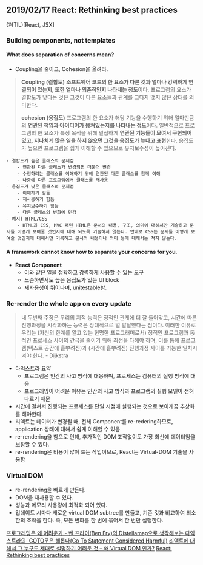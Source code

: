 ## 2019/02/17 React: Rethinking best practices

@(TIL)[React, JSX]

### Building components, not templates
#### What does separation of concerns mean?
- Coupling을 줄이고, Cohesion을 올려라.  
>**Coupling (결합도)**
> **소프트웨어 코드의 한 요소가 다른 것과 얼마나 강력하게 연결되어 있는지, 또한 얼마나 의존적인지 나타내는 정도**이다. 프로그램의 요소가 결합도가 낮다는 것은 그것이 다른 요소들과 관계를 그다지 맺지 않은 상태를 의미한다.
> 
>  **cohesion (응집도)**
> 프로그램의 한 요소가 해당 기능을 수행하기 위해 얼마만큼의 **연관된 책임과 아이디어가 뭉쳐있는지를 나타내는 정도**이다. 일반적으로 프로그램의 한 요소가 특정 목적을 위해 밀접하게 **연관된 기능들이 모여서 구현되어 있고, 지나치게 많은 일을 하지 않으면 그것을 응집도가 높다고 표현**한다. 응집도가 높으면 프로그램을 쉽게 이해할 수 있으므로 유지보수성이 높아진다.

	- 결합도가 높은 클래스의 문제점
		- 연관된 다른 클래스가 변경되면 더불어 변경
		- 수정하려는 클래스를 이해하기 위해 연관된 다른 클래스를 함께 이해
		- 나중에 다른 프로그램에서 클래스를 재사용
	- 응집도가 낮은 클래스의 문제점
		- 이해하기 힘듬
		- 재사용하기 힘듬
		- 유지보수하기 힘듬
		- 다른 클래스의 변화에 민감
	- 예시) HTML/CSS
		- HTML과 CSS, MVC 패턴 HTML은 문서의 내용, 구조, 의미에 대해서만 기술하고 문서를 어떻게 보여줄 것인지에 대해 되도록 기술하지 않는다. 반대로 CSS는 문서를 어떻게 보여줄 것인지에 대해서만 기록하고 문서의 내용이나 의미 등에 대해서는 적지 않는다.

#### A framework cannot know how to separate your concerns for you.
- **React Component**
	-  이와 같은 일을 정확하고 강력하게 사용할 수 있는 도구
	-  느슨하면서도 높은 응집도가 있는 UI block
	-  재사용성이 뛰어나며, unitestable함.

### Re-render the whole app on every update
> 내 두번째 주장은 우리의 지적 능력은 정적인 관계에 더 잘 들어맞고, 시간에 따른 진행과정을 시각화하는 능력은 상대적으로 덜 발달했다는 점이다. 이러한 이유로 우리는 (자신의 한계를 알고 있는 현명한 프로그래머로서) 정적인 프로그램과 동적인 프로세스 사이의 간극을 줄이기 위해 최선을 다해야 하며, 이를 통해 프로그램(텍스트 공간에 흩뿌려진)과 (시간에 흩뿌려진) 진행과정 사이를 가능한 일치시켜야 한다. - Dijkstra

- 다익스트라 요약 
	- 프로그램은 인간의 사고 방식에 대응하며, 프로세스는 컴퓨터의 실행 방식에 대응
	- 프로그래밍이 어려운 이유는 인간의 사고 방식과 프로그램의 실행 모델이 전혀 다르기 때문
- 시간에 걸쳐서 진행되는 프로세스를 단일 시점에 실행되는 것으로 보이게끔 추상화를 해야한다.
- 리액트는 데이터가 변경될 때, 전체 Component를 re-redering하므로, application 상태에 대해서 쉽게 이해할 수 있음
- re-rendering을 함으로 인해, 추가적인 DOM 조작없이도 가장 최신에 데이터임을 보장할 수 있다. 
- re-rendering은 비용이 많이 드는 작업이므로, React는 Virtual-DOM 기술을 사용함

### Virtual DOM
- re-rendering을 빠르게 만든다.
- DOM을 재사용할 수 있다.
- 성능과 메모리 사용량에 최적화 되어 있다.
- 업데이트 시마다 새로운 virtual DOM subtree를 만들고, 기존 것과 비교하여 최소한의 조작을 한다. 즉, 모든 변화를 한 번에 묶어서 한 번만 실행한다.


[프로그래밍은 왜 어려운가 - 벤 프라이(Ben Fry)의 Distellamap으로 생각해보는 다익스트라의 'GOTO문은 해롭다(Go To Statement Considered Harmful)](https://blog.nacyot.com/articles/2015-12-02-programming-is-difficult/)
[리액트에 대해서 그 누구도 제대로 설명하기 어려운 것 – 왜 Virtual DOM 인가?](https://velopert.com/3236)
[React: Rethinking best practices](https://medium.com/@tamrat/react-rethinking-best-practices-b298053275ff)
